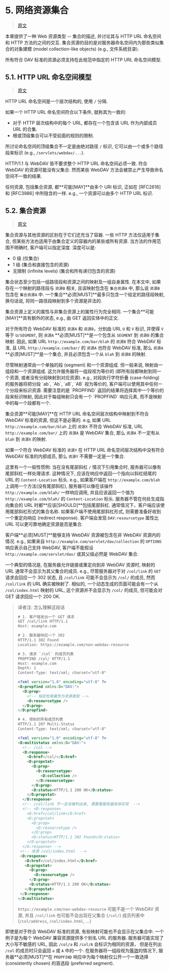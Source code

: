 # 5. 网络资源集合

> [原文](https://datatracker.ietf.org/doc/html/rfc4918#section-5)

本章提供了一种 Web 资源类型 -- 集合的描述, 并讨论其与 HTTP URL 命名空间和 HTTP
方法的之间的交互. 集合资源的目的是对服务器命名空间内为那些类似集合的对象建模
(model collection-like objects) (e.g., 文件系统目录).

所有符合 DAV 标准的资源必须支持在此规范中指定的 HTTP URL 命名空间模型.

## 5.1. HTTP URL 命名空间模型

> [原文](https://datatracker.ietf.org/doc/html/rfc4918#section-5.1)

HTTP URL 命名空间是一个层次结构的, 使用 `/` 分隔.

如果一个 HTTP URL 命名空间符合以下条件, 就称其为一致的:

- 对于 HTTP 层次结构中的每个 URL, 都存在一个包含该 URL 作为内部成员 URL 的合集.
- 根或顶级集合可以不受前面的规则的限制.

所讨论命名空间的顶级集合不一定是由绝对路径 `/` 标识, 它可以由一个或多个路径段来标识
(e.g., `/servlets/webdav/...`).

HTTP/1.1 与 WebDAV 皆不要求整个 HTTP URL 命名空间必须一致. 符合 WebDAV
的资源可能没有父集合. 然而某些 WebDAV 方法会被禁止产生导致命名空间不一致的结果.

任何资源, 包括集合资源, 都**可能[MAY]**由多个 URI 标识, 正如在 [RFC2616] 和 [RFC3986]
中所隐含的一样. e.g., 一个资源可以由多个 HTTP URL 标识.

## 5.2. 集合资源

> [原文](https://datatracker.ietf.org/doc/html/rfc4918#section-5.2)

集合资源与其他资源的区别在于它们还充当了容器. 一些 HTTP 方法仅适用于集合,
但某些方法也适用于由集合定义的容器内的某些或所有资源. 当方法的作用范围不明确时,
客户端可以指定深度. 深度可以是:

- 0 级 (仅集合)
- 1 级 (集合和直接包含的资源)
- 无限制 (infinite levels) (集合和所有递归包含的资源)

集合状态至少包括一组路径段和资源之间的映射及一组自身属性. 在本文中,
如果存在一个映射的路径段与 `资源B` 相关, 且该映射包含在 `集合资源A` 中, 那么说
`资源B` 包含在 `集合资源A` 中. 一个集合**必须[MUST]**最多只包含一个给定的路径段映射,
换句话说, 将同一路径段映射到多个资源是非法的.

集合资源上定义的属性与非集合资源上的属性行为完全相同. 一个集合**可能[MAY]**具有额外的状态,
e.g., 由 GET 返回实体中的正文.

对于所有符合 WebDAV 标准的 `资源A` 和 `资源B`，分别由 URL `U` 和 `V` 标识,
并使得 `V` 等于 `U/SEGMENT`, 则 `资源A` **必须[MUST]**是一个包含从 `SEGMENT` 到 `资源B` 的集合映射.
因此, 如果 URL `http://example.com/bar/blah` 的 `资源B` 符合 WebDAV 标准,
且 URL `http://example.com/bar/` 的 `资源A` 也符合 WebDAV 标准,
那么 `资源A` **必须[MUST]**是一个集合, 并且必须包含一个从 `blah` 到 `资源B` 的映射.

<id id="_collection-segment-mapping" />
尽管映射通常由一个单独的段 (segment) 和一个资源组成. 但一般来说, 映射由一组段和一个资源组成.
这允许服务器将一组段视为等价的 (即所有段都映射到同一个资源, 或者没有分段映射到对应资源).
e.g., 对段执行字符折叠 (case-folding) 的服务器将把分段 `ab`, `Ab`, `aB`, `AB` 视为等价的,
客户端可以使用其中任何一个分段来标识资源.
需要注意的是 `PROPFIND` 返回的结果将选择其中一个等价的段来标识映射,
因此对于每组映射只会有一个 `PROPFIND` 响应元素, 而不是映射中的每一个段都有一个.

集合资源**可能[MAY]**在 HTTP URL 命名空间层次结构中映射到不符合 WebDAV 标准的资源,
但这不是必需的. e.g, 如果 URL `http://example.com/bar/blah` 上的 `资源X` 不符合 WebDAV 标准,
URL `http://example.com/bar/` 上的 `资源A` 是 WebDAV 集合,
那么 `资源A` 不一定有从 `blah` 到 `资源X` 的映射.

如果一个符合 WebDAV 标准的 `资源Y` 在 HTTP URL 命名空间层次结构中没有符合 WebDAV 标准的内部成员,
那么 `资源Y` 不需要一定是一个集合.

这里有一个一般性惯例: 当在没有尾部斜杠 `/` 情况下引用集合时, 服务器可以像有尾部斜杠一样处理请求.
这种情况下, 应该在响应中返回一个指向以斜杠结尾的 URL 的 `Content-Location` 标头.
e.g., 如果客户端在 `http://example.com/blah` 上调用一个方法(没有尾部斜杠),
服务器可以像在该操作 `http://example.com/blah/` 一样响应调用, 并且应该返回一个值为
`http://example.com/blah/` 的 `Content-Location` 标头.
服务器不管在何处生成指向集合的 URL 时都**应该[SHOULD]**包括尾部斜杠.
通常情况下，客户端应该使用尾部斜杠形式的集合名称. 如果客户端不使用尾部斜杠形式,
则需要准备好收到一个重定向响应 (redirect response).
客户端会发现 `DAV:resourcetype` 属性比 URL 可以更可靠地确定资源是否是集合.

客户端**必须[MUST]**能够支持 WebDAV 资源被包含在非 WebDAV 资源内的情况.
e.g., 如果来自 `http://example.com/servlet/dav/collection` 的 `OPTIONS` 响应表示自己支持 WebDAV,
客户端不能假设 `http://example.com/servlet/dav/` 或其父级必然是 WebDAV 集合.

一个典型的情况是, 在服务器允许链接或重定向到非 WebDAV 资源时, 映射的 URL 通常不会显示为其父集合的成员.
e.g., 尽管服务器对于对 `/col/link` 的 `GET` 请求会回应一个 302 状态,
且 `/col/link` 可能不会显示为 `/col/` 的成员, 然而 `/col/link` 的 URL 确实被映射了.
相似的, 一个动态生成的页面可能会有一个从 `/col/index.html` 映射的 URL,
这个资源并不会显示为 `/col/` 的成员, 但可能会对 GET 请求回应一个 200 OK.

> 译者注: 怎么理解这段话
>
> ```xml
> # 1. 客户端发出一个 GET 请求
> GET /col/link HTTP/1.1
> Host: example.com
>
> # 2. 服务器响应一个 302
> HTTP/1.1 302 Found
> Location: https://example.com/non-webdav-resource
>
> # 3. 请求 `/col` 的成员列表
> PROPFIND /col/ HTTP/1.1
> Host: example.com
> Depth: 1
> Content-Type: text/xml; charset="utf-8"
>
> <?xml version="1.0" encoding="utf-8" ?>
> <D:propfind xmlns:D="DAV:">
>   <D:prop>
>     <!-- 指定检索属性为资源类型 -->
>     <D:resourcetype />
>   </D:prop>
> </D:propfind>
>
> # 4. 得到的所有成员列表
> HTTP/1.1 207 Multi-Status
> Content-Type: text/xml; charset="utf-8"
>
> <?xml version="1.0" encoding="utf-8" ?>
> <D:multistatus xmlns:D="DAV:">
>   <!-- /col -->
>   <D:response>
>     <D:href>/col/</D:href>
>     <D:propstat>
>       <D:prop>
>         <D:resourcetype>
>           <D:collection />
>         </D:resourcetype>
>       </D:prop>
>       <D:status>HTTP/1.1 200 OK</D:status>
>     </D:propstat>
>   </D:response>
>   <!-- /col/link 不一定会被列出来, 需要看服务器具体实现  -->
>   <!-- <D:response>
>     <D:href>/col/link</D:href>
>     <D:propstat>
>       <D:prop>
>         <D:resourcetype />
>       </D:prop>
>       <D:status>HTTP/1.1 302 Found</D:status>
>     </D:propstat>
>   </D:response> -->
>  <!-- 资源 /col/index.html  -->
>  <D:response>
>    <D:href>/col/index.html</D:href>
>    <D:propstat>
>      <D:prop>
>        <D:resourcetype />
>      </D:prop>
>      <D:status>HTTP/1.1 200 OK</D:status>
>    </D:propstat>
>  </D:response>
> </D:multistatus>
> ```
>
> `https://example.com/non-webdav-resource` 可能不是一个 WebDAV 资源,
> 并且 `/col/link` 也可能不会出现在父集合 (`/col/`) 成员列表中
> (`/col/address`, `/col/index.html`, ...)

即使是对于符合 WebDAV 标准的资源, 有些映射可能也不会显示在父集合中.
一个例子是为每个 WebDAV 兼容资源提供多个别名 URL 的服务器.
服务器可能实现了大小写不敏感的 URL, 因此 `/col/a` 和 `/col/A` 会标识为相同的资源，
但是在列出 `/col` 的成员时只会返回 `a` 或 `A` 中的一个.
在服务器将一组段视为[等效](#_collection-segment-mapping)的情况下,
服务器**必须[MUST]**在 `PROPFIND` 响应中为每个映射仅公开一个一致选择 (consistently chosen)
的首选段 (preferred segment).
